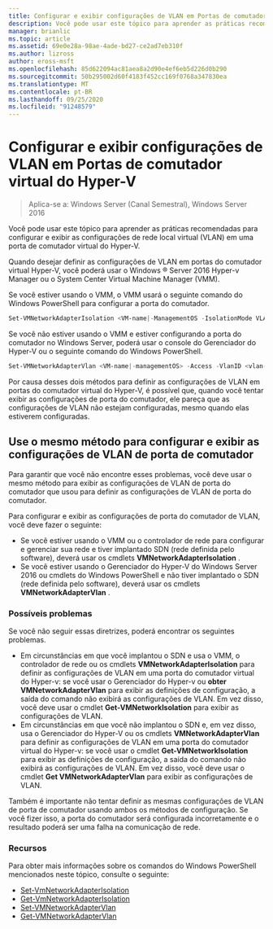 ```yaml
---
title: Configurar e exibir configurações de VLAN em Portas de comutador virtual do Hyper-V
description: Você pode usar este tópico para aprender as práticas recomendadas para configurar e exibir as configurações de rede local virtual (VLAN) em uma porta do comutador virtual do Hyper-V no Windows Server 2016.
manager: brianlic
ms.topic: article
ms.assetid: 69e0e28a-98ae-4ade-bd27-ce2ad7eb310f
ms.author: lizross
author: eross-msft
ms.openlocfilehash: 85d622094ac81aea8a2d90e4ef6eb5d226d0b290
ms.sourcegitcommit: 50b295002d60f4183f452cc169f0768a347830ea
ms.translationtype: MT
ms.contentlocale: pt-BR
ms.lasthandoff: 09/25/2020
ms.locfileid: "91248579"
---
```

# <a name="configure-and-view-vlan-settings-on-hyper-v-virtual-switch-ports"></a>Configurar e exibir configurações de VLAN em Portas de comutador virtual do Hyper-V

>Aplica-se a: Windows Server (Canal Semestral), Windows Server 2016

Você pode usar este tópico para aprender as práticas recomendadas para configurar e exibir as configurações de rede local virtual (VLAN) em uma porta de comutador virtual do Hyper-V.

Quando desejar definir as configurações de VLAN em portas do comutador virtual Hyper-V, você poderá usar o Windows &reg; Server 2016 Hyper-v Manager ou o System Center Virtual Machine Manager (VMM).

Se você estiver usando o VMM, o VMM usará o seguinte comando do Windows PowerShell para configurar a porta do comutador.

```powershell
Set-VMNetworkAdapterIsolation <VM-name|-ManagementOS -IsolationMode VLAN -DefaultIsolationID <vlan-value> -AllowUntaggedTraffic $True
```
Se você não estiver usando o VMM e estiver configurando a porta do comutador no Windows Server, poderá usar o console do Gerenciador do Hyper-V ou o seguinte comando do Windows PowerShell.
```powershell
Set-VMNetworkAdapterVlan <VM-name|-managementOS> -Access -VlanID <vlan-value>
```

Por causa desses dois métodos para definir as configurações de VLAN em portas do comutador virtual do Hyper-V, é possível que, quando você tentar exibir as configurações de porta do comutador, ele pareça que as configurações de VLAN não estejam configuradas, mesmo quando elas estiverem configuradas.

## <a name="use-the-same-method-to-configure-and-view-switch-port-vlan-settings"></a>Use o mesmo método para configurar e exibir as configurações de VLAN de porta de comutador

Para garantir que você não encontre esses problemas, você deve usar o mesmo método para exibir as configurações de VLAN de porta do comutador que usou para definir as configurações de VLAN de porta do comutador.

Para configurar e exibir as configurações de porta do comutador de VLAN, você deve fazer o seguinte:

- Se você estiver usando o VMM ou o controlador de rede para configurar e gerenciar sua rede e tiver implantado SDN (rede definida pelo software), deverá usar os cmdlets **VMNetworkAdapterIsolation** .
- Se você estiver usando o Gerenciador do Hyper-V do Windows Server 2016 ou cmdlets do Windows PowerShell e não tiver implantado o SDN (rede definida pelo software), deverá usar os cmdlets **VMNetworkAdapterVlan** .

### <a name="possible-issues"></a>Possíveis problemas

Se você não seguir essas diretrizes, poderá encontrar os seguintes problemas.

- Em circunstâncias em que você implantou o SDN e usa o VMM, o controlador de rede ou os cmdlets **VMNetworkAdapterIsolation** para definir as configurações de VLAN em uma porta do comutador virtual do Hyper-v: se você usar o Gerenciador do Hyper-v ou **obter VMNetworkAdapterVlan** para exibir as definições de configuração, a saída do comando não exibirá as configurações de VLAN. Em vez disso, você deve usar o cmdlet **Get-VMNetworkIsolation** para exibir as configurações de VLAN.
- Em circunstâncias em que você não implantou o SDN e, em vez disso, usa o Gerenciador do Hyper-V ou os cmdlets **VMNetworkAdapterVlan** para definir as configurações de VLAN em uma porta do comutador virtual do Hyper-v: se você usar o cmdlet **Get-VMNetworkIsolation** para exibir as definições de configuração, a saída do comando não exibirá as configurações de VLAN. Em vez disso, você deve usar o cmdlet **Get VMNetworkAdapterVlan** para exibir as configurações de VLAN.

Também é importante não tentar definir as mesmas configurações de VLAN de porta de comutador usando ambos os métodos de configuração. Se você fizer isso, a porta do comutador será configurada incorretamente e o resultado poderá ser uma falha na comunicação de rede.

### <a name="resources"></a>Recursos

Para obter mais informações sobre os comandos do Windows PowerShell mencionados neste tópico, consulte o seguinte:

- [Set-VmNetworkAdapterIsolation](/powershell/module/hyper-v/set-vmnetworkadapterisolation?view=win10-ps)
- [Get-VmNetworkAdapterIsolation](/powershell/module/hyper-v/get-vmnetworkadapterisolation?view=win10-ps)
- [Set-VMNetworkAdapterVlan](/powershell/module/hyper-v/set-vmnetworkadaptervlan?view=win10-ps)
- [Get-VMNetworkAdapterVlan](/powershell/module/hyper-v/get-vmnetworkadaptervlan?view=win10-ps)
